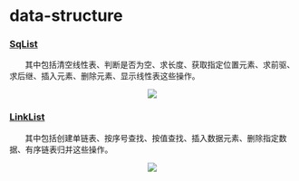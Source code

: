 # data-structure

### [SqList](https://github.com/lemon-l/data-structure/tree/master/SqList)

&nbsp;&nbsp;&nbsp;&nbsp;&nbsp;&nbsp;&nbsp;其中包括清空线性表、判断是否为空、求长度、获取指定位置元素、求前驱、求后继、插入元素、删除元素、显示线性表这些操作。
<div align="center"><img src="https://ftp.bmp.ovh/imgs/2020/03/b9fe4cfa46226d3c.png"></div>

### [LinkList](https://github.com/lemon-l/data-structure/tree/master/LinkList)
&nbsp;&nbsp;&nbsp;&nbsp;&nbsp;&nbsp;&nbsp;其中包括创建单链表、按序号查找、按值查找、插入数据元素、删除指定数据、有序链表归并这些操作。
<div align="center"><img src="https://ftp.bmp.ovh/imgs/2020/03/df1c51c247b88ba9.png"></div>
